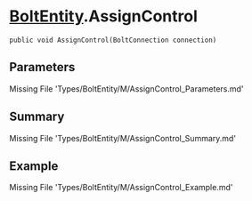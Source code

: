 # [BoltEntity](Types/BoltEntity.md).AssignControl
`public void AssignControl(BoltConnection connection)`
## Parameters
Missing File 'Types/BoltEntity/M/AssignControl_Parameters.md'
## Summary
Missing File 'Types/BoltEntity/M/AssignControl_Summary.md'
## Example
Missing File 'Types/BoltEntity/M/AssignControl_Example.md'
